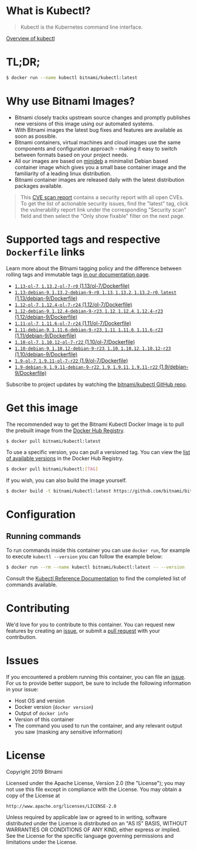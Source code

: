
# What is Kubectl?

> Kubectl is the Kubernetes command line interface.

[Overview of kubectl](https://kubernetes.io/docs/reference/kubectl/overview/)

# TL;DR;

```bash
$ docker run --name kubectl bitnami/kubectl:latest
```

# Why use Bitnami Images?

* Bitnami closely tracks upstream source changes and promptly publishes new versions of this image using our automated systems.
* With Bitnami images the latest bug fixes and features are available as soon as possible.
* Bitnami containers, virtual machines and cloud images use the same components and configuration approach - making it easy to switch between formats based on your project needs.
* All our images are based on [minideb](https://github.com/bitnami/minideb) a minimalist Debian based container image which gives you a small base container image and the familiarity of a leading linux distribution.
* Bitnami container images are released daily with the latest distribution packages available.


> This [CVE scan report](https://quay.io/repository/bitnami/kubectl?tab=tags) contains a security report with all open CVEs. To get the list of actionable security issues, find the "latest" tag, click the vulnerability report link under the corresponding "Security scan" field and then select the "Only show fixable" filter on the next page.

# Supported tags and respective `Dockerfile` links

Learn more about the Bitnami tagging policy and the difference between rolling tags and immutable tags [in our documentation page](https://docs.bitnami.com/containers/how-to/understand-rolling-tags-containers/).


* [`1.13-ol-7`, `1.13.2-ol-7-r0` (1.13/ol-7/Dockerfile)](https://github.com/bitnami/bitnami-docker-kubectl/blob/1.13.2-ol-7-r0/1.13/ol-7/Dockerfile)
* [`1.13-debian-9`, `1.13.2-debian-9-r0`, `1.13`, `1.13.2`, `1.13.2-r0`, `latest` (1.13/debian-9/Dockerfile)](https://github.com/bitnami/bitnami-docker-kubectl/blob/1.13.2-debian-9-r0/1.13/debian-9/Dockerfile)
* [`1.12-ol-7`, `1.12.4-ol-7-r24` (1.12/ol-7/Dockerfile)](https://github.com/bitnami/bitnami-docker-kubectl/blob/1.12.4-ol-7-r24/1.12/ol-7/Dockerfile)
* [`1.12-debian-9`, `1.12.4-debian-9-r23`, `1.12`, `1.12.4`, `1.12.4-r23` (1.12/debian-9/Dockerfile)](https://github.com/bitnami/bitnami-docker-kubectl/blob/1.12.4-debian-9-r23/1.12/debian-9/Dockerfile)
* [`1.11-ol-7`, `1.11.6-ol-7-r24` (1.11/ol-7/Dockerfile)](https://github.com/bitnami/bitnami-docker-kubectl/blob/1.11.6-ol-7-r24/1.11/ol-7/Dockerfile)
* [`1.11-debian-9`, `1.11.6-debian-9-r23`, `1.11`, `1.11.6`, `1.11.6-r23` (1.11/debian-9/Dockerfile)](https://github.com/bitnami/bitnami-docker-kubectl/blob/1.11.6-debian-9-r23/1.11/debian-9/Dockerfile)
* [`1.10-ol-7`, `1.10.12-ol-7-r22` (1.10/ol-7/Dockerfile)](https://github.com/bitnami/bitnami-docker-kubectl/blob/1.10.12-ol-7-r22/1.10/ol-7/Dockerfile)
* [`1.10-debian-9`, `1.10.12-debian-9-r23`, `1.10`, `1.10.12`, `1.10.12-r23` (1.10/debian-9/Dockerfile)](https://github.com/bitnami/bitnami-docker-kubectl/blob/1.10.12-debian-9-r23/1.10/debian-9/Dockerfile)
* [`1.9-ol-7`, `1.9.11-ol-7-r22` (1.9/ol-7/Dockerfile)](https://github.com/bitnami/bitnami-docker-kubectl/blob/1.9.11-ol-7-r22/1.9/ol-7/Dockerfile)
* [`1.9-debian-9`, `1.9.11-debian-9-r22`, `1.9`, `1.9.11`, `1.9.11-r22` (1.9/debian-9/Dockerfile)](https://github.com/bitnami/bitnami-docker-kubectl/blob/1.9.11-debian-9-r22/1.9/debian-9/Dockerfile)

Subscribe to project updates by watching the [bitnami/kubectl GitHub repo](https://github.com/bitnami/bitnami-docker-kubectl).

# Get this image

The recommended way to get the Bitnami Kubectl Docker Image is to pull the prebuilt image from the [Docker Hub Registry](https://hub.docker.com/r/bitnami/kubectl).

```bash
$ docker pull bitnami/kubectl:latest
```

To use a specific version, you can pull a versioned tag. You can view the [list of available versions](https://hub.docker.com/r/bitnami/kubectl/tags/) in the Docker Hub Registry.

```bash
$ docker pull bitnami/kubectl:[TAG]
```

If you wish, you can also build the image yourself.

```bash
$ docker build -t bitnami/kubectl:latest https://github.com/bitnami/bitnami-docker-kubectl.git
```

# Configuration

## Running commands

To run commands inside this container you can use `docker run`, for example to execute `kubectl --version` you can follow the example below:

```bash
$ docker run --rm --name kubectl bitnami/kubectl:latest -- --version
```

Consult the [Kubectl Reference Documentation](https://kubernetes.io/docs/reference/generated/kubectl/kubectl-commands) to find the completed list of commands available.

# Contributing

We'd love for you to contribute to this container. You can request new features by creating an [issue](https://github.com/bitnami/bitnami-docker-kubectl/issues), or submit a [pull request](https://github.com/bitnami/bitnami-docker-kubectl/pulls) with your contribution.

# Issues

If you encountered a problem running this container, you can file an [issue](https://github.com/bitnami/bitnami-docker-kubectl/issues). For us to provide better support, be sure to include the following information in your issue:

- Host OS and version
- Docker version (`docker version`)
- Output of `docker info`
- Version of this container
- The command you used to run the container, and any relevant output you saw (masking any sensitive information)

# License

Copyright 2019 Bitnami

Licensed under the Apache License, Version 2.0 (the "License");
you may not use this file except in compliance with the License.
You may obtain a copy of the License at

    http://www.apache.org/licenses/LICENSE-2.0

Unless required by applicable law or agreed to in writing, software
distributed under the License is distributed on an "AS IS" BASIS,
WITHOUT WARRANTIES OR CONDITIONS OF ANY KIND, either express or implied.
See the License for the specific language governing permissions and
limitations under the License.
